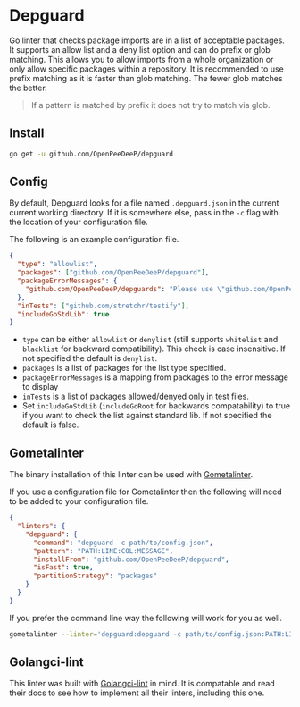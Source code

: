 # Depguard

Go linter that checks package imports are in a list of acceptable packages. It
supports an allow list and a deny list option and can do prefix or glob matching.
This allows you to allow imports from a whole organization or only
allow specific packages within a repository. It is recommended to use prefix
matching as it is faster than glob matching. The fewer glob matches the better.

> If a pattern is matched by prefix it does not try to match via glob.

## Install

```bash
go get -u github.com/OpenPeeDeeP/depguard
```

## Config

By default, Depguard looks for a file named `.depguard.json` in the current
current working directory. If it is somewhere else, pass in the `-c` flag with
the location of your configuration file.

The following is an example configuration file.

```json
{
  "type": "allowlist",
  "packages": ["github.com/OpenPeeDeeP/depguard"],
  "packageErrorMessages": {
    "github.com/OpenPeeDeeP/depguards": "Please use \"github.com/OpenPeeDeeP/depguard\","
  },
  "inTests": ["github.com/stretchr/testify"],
  "includeGoStdLib": true
}
```

- `type` can be either `allowlist` or `denylist` (still supports `whitelist` and `blacklist` for backward compatibility). This check is case insensitive.
  If not specified the default is `denylist`.
- `packages` is a list of packages for the list type specified.
- `packageErrorMessages` is a mapping from packages to the error message to display
- `inTests` is a list of packages allowed/denyed only in test files.
- Set `includeGoStdLib` (`includeGoRoot` for backwards compatability) to true if you want to check the list against standard lib.
  If not specified the default is false.

## Gometalinter

The binary installation of this linter can be used with
[Gometalinter](github.com/alecthomas/gometalinter).

If you use a configuration file for Gometalinter then the following will need to
be added to your configuration file.

```json
{
  "linters": {
    "depguard": {
      "command": "depguard -c path/to/config.json",
      "pattern": "PATH:LINE:COL:MESSAGE",
      "installFrom": "github.com/OpenPeeDeeP/depguard",
      "isFast": true,
      "partitionStrategy": "packages"
    }
  }
}
```

If you prefer the command line way the following will work for you as well.

```bash
gometalinter --linter='depguard:depguard -c path/to/config.json:PATH:LINE:COL:MESSAGE'
```

## Golangci-lint

This linter was built with
[Golangci-lint](https://github.com/golangci/golangci-lint) in mind. It is compatable
and read their docs to see how to implement all their linters, including this one.
